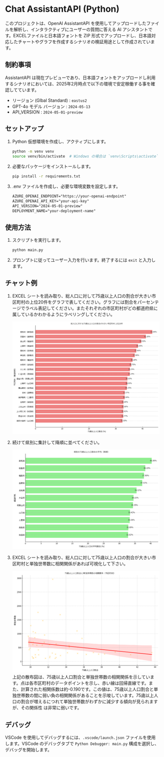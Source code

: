# Chat AssistantAPI (Python)

このプロジェクトは、OpenAI AssistantAPI を使用してアップロードしたファイルを解析し、インタラクティブにユーザーの質問に答える AI アシスタントです。EXCELファイルと日本語フォントを ZIP 形式でアップロードし、日本語対応したチャートやグラフを作成するシナリオの検証用途として作成されています。

## 制約事項

AssistantAPI は現在プレビューであり、日本語フォントをアップロードし利用するシナリオにおいては、2025年2月時点で以下の環境で安定稼働する事を確認してています。

- リージョン (Glbal Standard) : `eastus2`
- GPT-4o モデル バージョン : `2024-05-13`
- API_VERSION : `2024-05-01-preview`

## セットアップ

1. Python 仮想環境を作成し、アクティブにします。

    ```sh
    python -m venv venv
    source venv/bin/activate  # Windows の場合は `venv\Scripts\activate`
    ```

2. 必要なパッケージをインストールします。

    ```sh
    pip install -r requirements.txt
    ```

3. .env ファイルを作成し、必要な環境変数を設定します。

    ```plaintext
    AZURE_OPENAI_ENDPOINT="https://your-openai-endpoint"
    AZURE_OPENAI_API_KEY="your-api-key"
    API_VERSION="2024-05-01-preview"
    DEPLOYMENT_NAME="your-deployment-name"
    ```

## 使用方法

1. スクリプトを実行します。

    ```sh
    python main.py
    ```

2. プロンプトに従ってユーザー入力を行います。終了するには `exit` と入力します。

## チャット例

1. EXCEL シートを読み取り、総人口に対して75歳以上人口の割合が大きい市区町村の上位20件をグラフで表してください。グラフには割合をパーセンテージでラベル表記してください。またそれぞれの市区町村がどの都道府県に属しているかわかるようにラベリングしてください。

    ![75歳以上人口の割合が大きい市区町村](./output_images/assistant-75歳以上人口の割合が大きい市区町村.png)

2. 続けて県別に集計して降順に並べてください。

    ![県別に集計](./output_images/assistant-続けて県別に集計して降順に.png)

3. EXCEL シートを読み取り、総人口に対して75歳以上人口の割合が大きい市区町村と単独世帯数に相関関係があれば可視化して下さい。

    ![75歳以上人口割合と単独世帯数の相関関係](./output_images/assistant-75歳以上人口割合と単独世帯数の相関関係.png)上記の散布図は、75歳以上人口割合と単独世帯数の相関関係を示しています。点は各市区町村のデータポイントを示し、赤い線は回帰直線です。また、計算された相関係数は約-0.190です。この値は、75歳以上人口割合と単独世帯数の間に弱い負の相関関係があることを示唆しています。75歳以上人口の割合が増えるにつれて単独世帯数がわずかに減少する傾向が見られますが、その関係性 は非常に弱いです。

## デバッグ

VSCode を使用してデバッグするには、`.vscode/launch.json` ファイルを使用します。VSCode のデバッグタブで `Python Debugger: main.py` 構成を選択し、デバッグを開始します。
